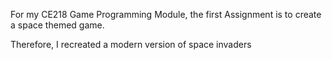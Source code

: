 For my CE218 Game Programming Module, the first Assignment is to create a space themed game. 

Therefore, I recreated a modern version of space invaders
